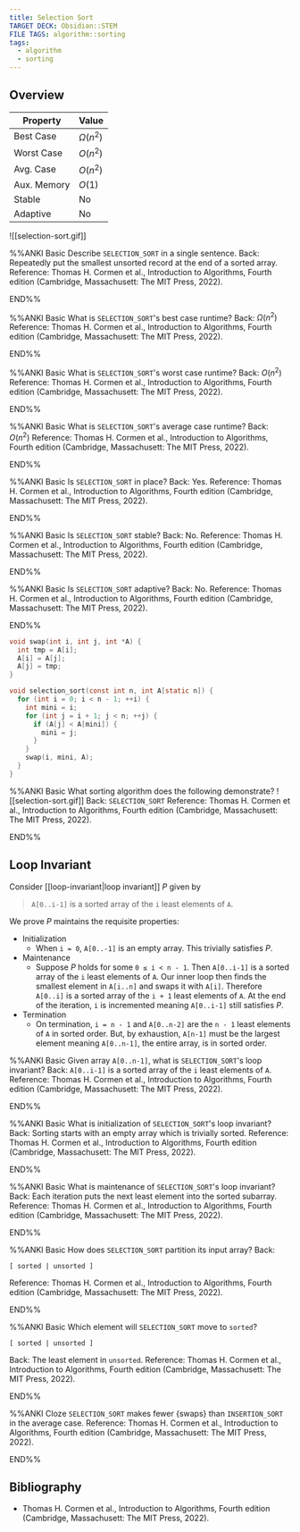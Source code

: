 ```yaml
---
title: Selection Sort
TARGET DECK: Obsidian::STEM
FILE TAGS: algorithm::sorting
tags:
  - algorithm
  - sorting
---
```


## Overview

Property    | Value
----------- | --------
Best Case   | $\Omega(n^2)$
Worst Case  | $O(n^2)$
Avg. Case   | $O(n^2)$
Aux. Memory | $O(1)$
Stable      | No
Adaptive    | No

![[selection-sort.gif]]


%%ANKI
Basic
Describe `SELECTION_SORT` in a single sentence.
Back: Repeatedly put the smallest unsorted record at the end of a sorted array.
Reference: Thomas H. Cormen et al., Introduction to Algorithms, Fourth edition (Cambridge, Massachusett: The MIT Press, 2022).
<!--ID: 1707589393190-->
END%%

%%ANKI
Basic
What is `SELECTION_SORT`'s best case runtime?
Back: $\Omega(n^2)$
Reference: Thomas H. Cormen et al., Introduction to Algorithms, Fourth edition (Cambridge, Massachusett: The MIT Press, 2022).
<!--ID: 1707398773323-->
END%%

%%ANKI
Basic
What is `SELECTION_SORT`'s worst case runtime?
Back: $O(n^2)$
Reference: Thomas H. Cormen et al., Introduction to Algorithms, Fourth edition (Cambridge, Massachusett: The MIT Press, 2022).
<!--ID: 1707398773326-->
END%%

%%ANKI
Basic
What is `SELECTION_SORT`'s average case runtime?
Back: $O(n^2)$
Reference: Thomas H. Cormen et al., Introduction to Algorithms, Fourth edition (Cambridge, Massachusett: The MIT Press, 2022).
<!--ID: 1707398773327-->
END%%

%%ANKI
Basic
Is `SELECTION_SORT` in place?
Back: Yes.
Reference: Thomas H. Cormen et al., Introduction to Algorithms, Fourth edition (Cambridge, Massachusett: The MIT Press, 2022).
<!--ID: 1707398773328-->
END%%

%%ANKI
Basic
Is `SELECTION_SORT` stable?
Back: No.
Reference: Thomas H. Cormen et al., Introduction to Algorithms, Fourth edition (Cambridge, Massachusett: The MIT Press, 2022).
<!--ID: 1707398773330-->
END%%

%%ANKI
Basic
Is `SELECTION_SORT` adaptive?
Back: No.
Reference: Thomas H. Cormen et al., Introduction to Algorithms, Fourth edition (Cambridge, Massachusett: The MIT Press, 2022).
<!--ID: 1707504634778-->
END%%

```c
void swap(int i, int j, int *A) {
  int tmp = A[i];
  A[i] = A[j];
  A[j] = tmp;
}

void selection_sort(const int n, int A[static n]) {
  for (int i = 0; i < n - 1; ++i) {
	int mini = i;
    for (int j = i + 1; j < n; ++j) {
      if (A[j] < A[mini]) {
	    mini = j;
      }
    }
    swap(i, mini, A);
  }
}
```

%%ANKI
Basic
What sorting algorithm does the following demonstrate?
![[selection-sort.gif]]
Back: `SELECTION_SORT`
Reference: Thomas H. Cormen et al., Introduction to Algorithms, Fourth edition (Cambridge, Massachusett: The MIT Press, 2022).
<!--ID: 1707400943836-->
END%%

## Loop Invariant

Consider [[loop-invariant|loop invariant]] $P$ given by

> `A[0..i-1]` is a sorted array of the `i` least elements of `A`.

We prove $P$ maintains the requisite properties:

* Initialization
	* When `i = 0`, `A[0..-1]` is an empty array. This trivially satisfies $P$.
* Maintenance
	* Suppose $P$ holds for some `0 ≤ i < n - 1`. Then `A[0..i-1]` is a sorted array of the `i` least elements of `A`. Our inner loop then finds the smallest element in `A[i..n]` and swaps it with `A[i]`. Therefore `A[0..i]` is a sorted array of the `i + 1` least elements of `A`. At the end of the iteration, `i` is incremented meaning `A[0..i-1]` still satisfies $P$.
* Termination
	* On termination, `i = n - 1` and `A[0..n-2]` are the `n - 1` least elements of `A` in sorted order. But, by exhaustion, `A[n-1]` must be the largest element meaning `A[0..n-1]`, the entire array, is in sorted order.

%%ANKI
Basic
Given array `A[0..n-1]`, what is `SELECTION_SORT`'s loop invariant?
Back: `A[0..i-1]` is a sorted array of the `i` least elements of `A`.
Reference: Thomas H. Cormen et al., Introduction to Algorithms, Fourth edition (Cambridge, Massachusett: The MIT Press, 2022).
<!--ID: 1707398773331-->
END%%

%%ANKI
Basic
What is initialization of `SELECTION_SORT`'s loop invariant?
Back: Sorting starts with an empty array which is trivially sorted.
Reference: Thomas H. Cormen et al., Introduction to Algorithms, Fourth edition (Cambridge, Massachusett: The MIT Press, 2022).
<!--ID: 1707398773333-->
END%%

%%ANKI
Basic
What is maintenance of `SELECTION_SORT`'s loop invariant?
Back: Each iteration puts the next least element into the sorted subarray.
Reference: Thomas H. Cormen et al., Introduction to Algorithms, Fourth edition (Cambridge, Massachusett: The MIT Press, 2022).
<!--ID: 1707398773334-->
END%%

%%ANKI
Basic
How does `SELECTION_SORT` partition its input array?
Back:
```
[ sorted | unsorted ]
```
Reference: Thomas H. Cormen et al., Introduction to Algorithms, Fourth edition (Cambridge, Massachusett: The MIT Press, 2022).
<!--ID: 1707399790952-->
END%%

%%ANKI
Basic
Which element will `SELECTION_SORT` move to `sorted`?
```
[ sorted | unsorted ]
```
Back: The least element in `unsorted`.
Reference: Thomas H. Cormen et al., Introduction to Algorithms, Fourth edition (Cambridge, Massachusett: The MIT Press, 2022).
<!--ID: 1707399790955-->
END%%

%%ANKI
Cloze
`SELECTION_SORT` makes fewer {swaps} than `INSERTION_SORT` in the average case.
Reference: Thomas H. Cormen et al., Introduction to Algorithms, Fourth edition (Cambridge, Massachusett: The MIT Press, 2022).
<!--ID: 1708002177782-->
END%%

## Bibliography

* Thomas H. Cormen et al., Introduction to Algorithms, Fourth edition (Cambridge, Massachusett: The MIT Press, 2022).
